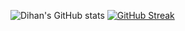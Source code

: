 ![Dihan's GitHub stats](https://github-readme-stats.vercel.app/api?username=thdihan&show_icons=true&theme=github_dark)
[![GitHub Streak](http://github-readme-streak-stats.herokuapp.com?user=thdihan&theme=github-dark-blue&border_radius=4&card_width=470)](https://git.io/streak-stats)
